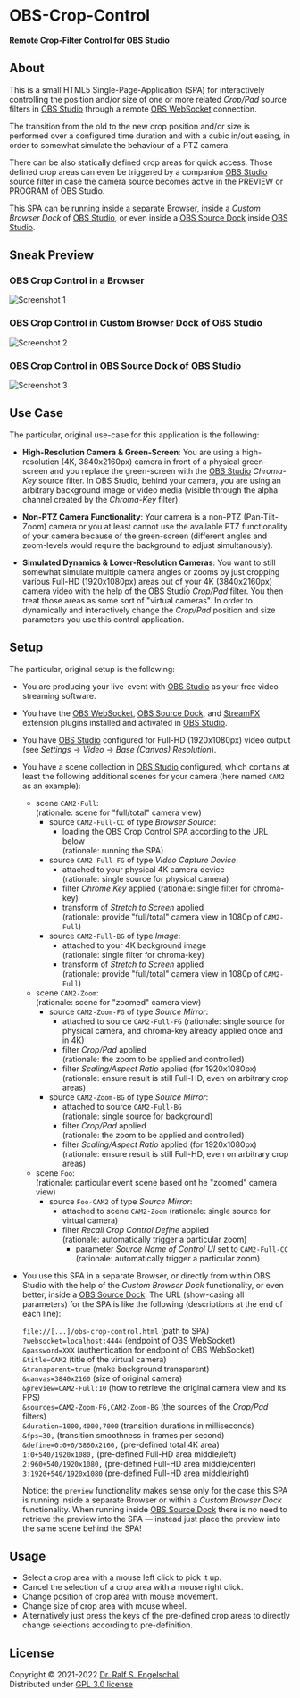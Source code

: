 
OBS-Crop-Control
================

**Remote Crop-Filter Control for OBS Studio**

About
-----

This is a small HTML5 Single-Page-Application (SPA) for interactively
controlling the position and/or size of one or more related *Crop/Pad*
source filters in [OBS Studio](https://obsproject.com) through a remote
[OBS WebSocket](https://github.com/obsproject/obs-websocket) connection.

The transition from the old to the new crop position and/or size is
performed over a configured time duration and with a cubic in/out
easing, in order to somewhat simulate the behaviour of a PTZ camera.

There can be also statically defined crop areas for quick access.
Those defined crop areas can even be triggered by a companion [OBS
Studio](https://obsproject.com) source filter in case the camera source
becomes active in the PREVIEW or PROGRAM of OBS Studio.

This SPA can be running inside a separate Browser, inside a *Custom
Browser Dock* of [OBS Studio](https://obsproject.com), or even inside a
[OBS Source Dock](https://github.com/exeldro/obs-source-dock) inside [OBS
Studio](https://obsproject.com).

Sneak Preview
-------------

### OBS Crop Control in a Browser

![Screenshot 1](screenshot-1.png)

### OBS Crop Control in Custom Browser Dock of OBS Studio

![Screenshot 2](screenshot-2.png)

### OBS Crop Control in OBS Source Dock of OBS Studio

![Screenshot 3](screenshot-3.png)

Use Case
--------

The particular, original use-case for this application is the following:

- **High-Resolution Camera & Green-Screen**:
  You are using a high-resolution (4K, 3840x2160px) camera in front of
  a physical green-screen and you replace the green-screen with the
  [OBS Studio](https://obsproject.com) *Chroma-Key* source filter. In
  OBS Studio, behind your camera, you are using an arbitrary background
  image or video media (visible through the alpha channel created by the
  *Chroma-Key* filter).

- **Non-PTZ Camera Functionality**:
  Your camera is a non-PTZ (Pan-Tilt-Zoom) camera or you at least cannot
  use the available PTZ functionality of your camera because of the
  green-screen (different angles and zoom-levels would require the
  background to adjust simultanously).

- **Simulated Dynamics & Lower-Resolution Cameras**:
  You want to still somewhat simulate multiple camera angles or zooms
  by just cropping various Full-HD (1920x1080px) areas out of your 4K
  (3840x2160px) camera video with the help of the OBS Studio *Crop/Pad*
  filter. You then treat those areas as some sort of "virtual cameras".
  In order to dynamically and interactively change the *Crop/Pad*
  position and size parameters you use this control application.

Setup
-----

The particular, original setup is the following:

- You are producing your live-event with
  [OBS Studio](https://obsproject.com) as your free video streaming software.

- You have the [OBS WebSocket](https://github.com/obsproject/obs-websocket),
  [OBS Source Dock](https://github.com/exeldro/obs-source-dock),
  and [StreamFX](https://github.com/Xaymar/obs-StreamFX) extension plugins
  installed and activated in [OBS Studio](https://obsproject.com).

- You have [OBS Studio](https://obsproject.com) configured for Full-HD
  (1920x1080px) video output (see *Settings* &rarr; *Video* &rarr; *Base (Canvas) Resolution*).

- You have a scene collection in [OBS Studio](https://obsproject.com) configured,
  which contains at least the following additional scenes for your camera (here named `CAM2` as an example):

  - scene `CAM2-Full`:<br/>
    (rationale: scene for "full/total" camera view)
      - source `CAM2-Full-CC` of type *Browser Source*:
          - loading the OBS Crop Control SPA according to the URL below<br/>
            (rationale: running the SPA)
      - source `CAM2-Full-FG` of type *Video Capture Device*:
          - attached to your physical 4K camera device<br/>
            (rationale: single source for physical camera)
          - filter *Chrome Key* applied
            (rationale: single filter for chroma-key)
          - transform of *Stretch to Screen* applied<br/>
            (rationale: provide "full/total" camera view in 1080p of `CAM2-Full`)
      - source `CAM2-Full-BG` of type *Image*:
          - attached to your 4K background image<br/>
            (rationale: single filter for chroma-key)
          - transform of *Stretch to Screen* applied<br/>
            (rationale: provide "full/total" camera view in 1080p of `CAM2-Full`)
  - scene `CAM2-Zoom`:<br/>
    (rationale: scene for "zoomed" camera view)
      - source `CAM2-Zoom-FG` of type *Source Mirror*:
          - attached to source `CAM2-Full-FG`
            (rationale: single source for physical camera, and chroma-key already applied once and in 4K)
          - filter *Crop/Pad* applied<br/>
            (rationale: the zoom to be applied and controlled)
          - filter *Scaling/Aspect Ratio* applied (for 1920x1080px)
            (rationale: ensure result is still Full-HD, even on arbitrary crop areas)
      - source `CAM2-Zoom-BG` of type *Source Mirror*:
          - attached to source `CAM2-Full-BG`<br/>
            (rationale: single source for background)
          - filter *Crop/Pad* applied<br/>
            (rationale: the zoom to be applied and controlled)
          - filter *Scaling/Aspect Ratio* applied (for 1920x1080px)<br/>
            (rationale: ensure result is still Full-HD, even on arbitrary crop areas)
  - scene `Foo`:<br/>
    (rationale: particular event scene based ont he "zoomed" camera view)
      - source `Foo-CAM2` of type *Source Mirror*:
          - attached to scene `CAM2-Zoom`
            (rationale: single source for virtual camera)
          - filter *Recall Crop Control Define* applied<br/>
            (rationale: automatically trigger a particular zoom)
              - parameter *Source Name of Control UI* set to `CAM2-Full-CC`<br/>
                (rationale: automatically trigger a particular zoom)

- You use this SPA in a separate Browser, or directly from within OBS Studio
  with the help of the *Custom Browser Dock* functionality,
  or even better, inside a [OBS Source Dock](https://github.com/exeldro/obs-source-dock).
  The URL (show-casing all parameters) for the SPA is like the following
  (descriptions at the end of each line):<br/>

  `file://[...]/obs-crop-control.html` (path to SPA)<br/>
  `?websocket=localhost:4444` (endpoint of OBS WebSocket)<br/>
  `&password=XXX` (authentication for endpoint of OBS WebSocket)<br/>
  `&title=CAM2` (title of the virtual camera)<br/>
  `&transparent=true` (make background transparent)<br/>
  `&canvas=3840x2160` (size of original camera)<br/>
  `&preview=CAM2-Full:10` (how to retrieve the original camera view and its FPS)<br/>
  `&sources=CAM2-Zoom-FG,CAM2-Zoom-BG` (the sources of the *Crop/Pad* filters)<br/>
  `&duration=1000,4000,7000` (transition durations in milliseconds)<br/>
  `&fps=30,` (transition smoothness in frames per second)<br/>
  `&define=0:0+0/3860x2160,` (pre-defined total 4K area)<br/>
  `1:0+540/1920x1080,` (pre-defined Full-HD area middle/left)<br/>
  `2:960+540/1920x1080,` (pre-defined Full-HD area middle/center)<br/>
  `3:1920+540/1920x1080` (pre-defined Full-HD area middle/right)

  Notice: the `preview` functionality makes sense only for the case
  this SPA is running inside a separate Browser or within a *Custom
  Browser Dock* functionality. When running inside [OBS Source
  Dock](https://github.com/exeldro/obs-source-dock) there is no need
  to retrieve the preview into the SPA &mdash; instead just place the
  preview into the same scene behind the SPA!

Usage
-----

- Select a crop area with a mouse left click to pick it up.
- Cancel the selection of a crop area with a mouse right click.
- Change position of crop area with mouse movement.
- Change size of crop area with mouse wheel.
- Alternatively just press the keys of the pre-defined crop areas
  to directly change selections according to pre-definition.

License
-------

Copyright &copy; 2021-2022 [Dr. Ralf S. Engelschall](http://engelschall.com/)<br/>
Distributed under [GPL 3.0 license](https://spdx.org/licenses/GPL-3.0-only.html)

